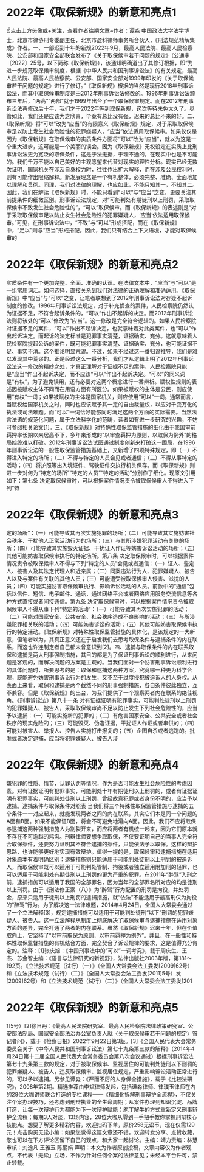 # 2022年《取保新规》的新意和亮点1

☝点击上方头像或+关注，查看作者往期文章~作者：谭淼 中国政法大学法学博士，北京市律协刑专委副主任，北京市盈科律师事务所合伙人，《刑法规范精解集成》作者。一、一部迟到十年的新规2022年9月，最高人民法院、最高人民检察院、公安部和国家安全部联合发布了《关于取保候审若干问题的规定》（公通字〔2022〕25号，以下简称《取保新规》），该通知明确道出了其修订根据，即“为进一步规范取保候审制度，根据《中华人民共和国刑事诉讼法》的有关规定，最高人民法院、最高人民检察院、公安部、国家安全部对1999年印发的《关于取保候审若干问题的规定》进行了修订。”《取保新规》根据的当然是现行2018年刑事诉讼法，而其中取保候审制度是由2012年刑事诉讼法修改的。1996年刑事诉讼法颁布三年后，“两高”“两部”就于1999年出台了一个取保候审规定。而在2012年刑事诉讼法再修改后十年，我们才于2022年等到取保新规，这次等待未免太久了。尽管如此，我们还是应该为之欣喜，毕竟有总比没有强，迟来的总比不来的好。二、《取保新规》将“可以”改为“应当”的有限意义《取保新规》规定，对于采取取保候审足以防止发生社会危险性的犯罪嫌疑人，“应当”依法适用取保候审。如果仅仅是因为《取保新规》在取保候审的实质条件方面将“可以”改为“应当”，就以为这是一个重大进步，这可能是一个美丽的误会。因为《取保新规》无权设定在实质上比刑事诉讼法更为宽泛的取保条件，这是于法无据，于理不通的，在现实中也是不可能的。我们千万不能以自己美好的主观愿望来代替对现实的理性分析。现实已经无数次证明，国家机关在涉及自身权力时，往往作出扩大解释，而在涉及公民权利时，则有可能作出限缩解释。新发展理念是一个有机整体，必须完整、准确、全面地加以理解和贯彻。同理，我们对法律的理解，也应如此，不能只知其一，不知其二。因此，我们在解读《取保新规》时，不能只看到“可以”与“应当”之变，更要关注其前提条件的细微区别。刑事诉讼法规定，对“可能判处有期徒刑以上刑罚，采取取保候审不致发生社会危险性的”，“可以”取保候审。而《取保新规》的表述则是“对于采取取保候审足以防止发生社会危险性的犯罪嫌疑人，‘应当’依法适用取保候审。”可见，在刑事诉讼法中，“不致”与“可以”形成搭配，而在《取保新规》中，“足以”则与“应当”形成搭配。因此，我们只有结合上下文语境，才能对取保候审的

# 2022年《取保新规》的新意和亮点2

实质条件有一个更加完整、全面、准确的认识。在法律文本中，“应当”与“可以”是一组常用词汇。如何选择，直接关系到我们对法律的正确理解和准确适用。《取保新规》中“应当”与“可以”之变，让笔者联想到了2012年刑事诉讼法对存疑不起诉制度的修改。1996年刑事诉讼法规定，对于补充侦查的案件，人民检察院仍然认为证据不足，不符合起诉条件的，“可以”作出不起诉的决定。而2012年刑事诉讼法则将该处的“可以”修改为“应当”。这一修改是完全符合逻辑的。如果人民检察院对证据不足的案件，“可以”作出不起诉决定，也就意味着对此类案件，也“可以”作出起诉决定。而起诉的法定标准是犯罪事实清楚，证据确实、充分。这就意味着人民检察院提起公诉的案件，既可能犯罪事实清楚、证据确实、充分，也可能证据不足、事实不清。这个推论明显荒谬。不过，如果不经过这一番归谬推导，我们是难以发现其中荒谬的。正是经过这么一番分析，我们才从逻辑上明了2012年刑事诉讼法这一修改的精妙之处，才真正理解对于证据不足的案件，人民检察院只能是“应当”作出不起诉决定，而不应该“可以”作出不起诉决定。“可以”的同义词是“有权”，为了避免误用，还有必要对这两个概念进行一番辨析。赋权性规则的表述因被赋权主体不同而在用语方面有所区分。如果被赋权的主体是公民，则应使用“有权”一词；如果被赋权的主体是国家机关，则应使用“可以”一词。通常而言，当赋权给国家机关之时，同时也应该赋予其一定的自由裁量权，以应对千变万化的执法或司法难题。而“可以”一词恰好能够同时满足这两个方面的实际需要。当然法言法语的规范化问题，属于立法科学化的范畴，读者如有进一步研究的兴趣，不妨可参阅相关论文[1]。三、《取保新规》对特殊性取保监管措施的细化由于我国审前羁押率长期以来居高不下，多年来形成的“以审查羁押为原则，以取保为例外”的格局始终难以打破。2012年刑事诉讼法试图通过制度创新来打破这一困局，在1996年刑事诉讼法的一般性取保监管措施基础上，又新增了四项特殊规定，即（一）不得进入特定的场所；（二）不得与特定的人员会见或者通信；（三）不得从事特定的活动；（四）将护照等出入境证件、驾驶证件交执行机关保存。而《取保新规》则进一步对何为“特定的场所”“特定的人员”“特定的活动”分别作了细化。现原文引用如下：第七条 决定取保候审时，可以根据案件情况责令被取保候审人不得进入下列“特

# 2022年《取保新规》的新意和亮点3

定的场所”：（一）可能导致其再次实施犯罪的场所；（二）可能导致其实施妨害社会秩序、干扰他人正常活动行为的场所；（三）与其所涉嫌犯罪活动有关联的场所；（四）可能导致其实施毁灭证据、干扰证人作证等妨害诉讼活动的场所；（五）其他可能妨害取保候审执行的特定场所。第八条 决定取保候审时，可以根据案件情况责令被取保候审人不得与下列“特定的人员”会见或者通信：（一）证人、鉴定人、被害人及其法定代理人和近亲属；（二）同案违法行为人、犯罪嫌疑人、被告人以及与案件有关联的其他人员；（三）可能遭受被取保候审人侵害、滋扰的人员；（四）可能实施妨害取保候审执行、影响诉讼活动的人员。前款中的“通信”包括以信件、短信、电子邮件、通话，通过网络平台或者网络应用服务交流信息等各种方式直接或者间接通信。第九条 决定取保候审时，可以根据案件情况责令被取保候审人不得从事下列“特定的活动”：（一）可能导致其再次实施犯罪的活动；（二）可能对国家安全、公共安全、社会秩序造成不良影响的活动；（三）与所涉嫌犯罪相关联的活动；（四）可能妨害诉讼的活动；（五）其他可能妨害取保候审执行的特定活动。《取保新规》对特殊性取保监管措施的具体化，是该规定的一大新意，但笔者以为，其真正意义还在于启发我们去思考取保条件与逮捕条件的内在联系，而这也许连制定者自己都未曾意识到[2]。四、逮捕与取保条件的内在联系取保和逮捕是两大刑事强制措施，其目的都是为了保证刑事诉讼的顺利进行，从来问题是客观的，而解决问题的方案是主观的。当我们面对一个妨害刑事诉讼顺利进行的具体问题时，所要思考的是：取保和逮捕这两种方案，究竟哪一种更为科学合理，既能避免妨害刑事诉讼行为的发生，又不至于过度侵犯被追诉人的人身权。从表面上来看，取保和逮捕是两个截然不同的刑事强制措施，各自条件彼此独立，互不兼容。但是《取保新规》的出台，为我们提供了一个观察两者内在联系的绝佳视角。《刑事诉讼法》第八十一条  对有证据证明有犯罪事实，可能判处徒刑以上刑罚的犯罪嫌疑人、被告人，采取取保候审尚不足以防止发生下列社会危险性的，应当予以逮捕：（一）可能实施新的犯罪的；（二）有危害国家安全、公共安全或者社会秩序的现实危险的；（三）可能毁灭、伪造证据，干扰证人作证或者串供的；（四）可能对被害人、举报人、控告人实施打击报复的；（五）企图自杀或者逃跑的。批准或者决定逮捕，应当将犯罪嫌疑人、被告人涉

# 2022年《取保新规》的新意和亮点4

嫌犯罪的性质、情节，认罪认罚等情况，作为是否可能发生社会危险性的考虑因素。对有证据证明有犯罪事实，可能判处十年有期徒刑以上刑罚的，或者有证据证明有犯罪事实，可能判处徒刑以上刑罚，曾经故意犯罪或者身份不明的，应当予以逮捕。逮捕条件与取保条件对照表	当我们将三个特殊性取保监管措施与逮捕的五个条件一一对应起来，就能发现两者之间的内在联系，其实它们本是同一个问题的A面和B面。如果不能保证B面，将会不可避免地滑向A面。因此，我们不应将取保与逮捕这两种强制措施人为割裂开来，而应将两者有机统一起来，因为它们原本就不存在不可逾越的鸿沟。刑辩律师要想争取取保，不仅要证明自己的当事人完全符合取保条件，还要努力证明其不符合逮捕的条件，只能依法予以取保。这样的辩护思路，也许能够更好地实现有效辩护。值得一提的是，取保候审和逮捕措施在适用对象原本有着明确区别：逮捕措施则只能适用于可能判处徒刑以上刑罚的被追诉人，而取保候审既可以适用于可能判处管制、拘役或者独立适用附加刑的轻罪，也可以适用于可能判处有期徒刑以上刑罚的更为严重的犯罪。在2011年“醉驾”入刑之前，逮捕措施可以适用于我国的全部罪名，因为当年的全部罪名所对应的均是徒刑以上刑罚。由于《刑法修正案（八）》为“醉驾”行为配置的刑罚是拘役，并处罚金，原来只适用于徒刑以上刑罚的逮捕措施，就“依法”不能适用于最高刑仅为拘役的“醉驾”行为。为了解决这一法律难题，2014年4月24日，全国人大常委会通过了一个立法解释[3]，规定逮捕措施可以适用于可能判处徒刑“以下”刑罚的犯罪嫌疑人、被告人。这一立法解释从制度上彻底解决了取保候审与逮捕措施在适用对象方面的差异，完全打通了两者的内在联系。虽然《取保新规》迟来十年，但在价值取向上，它坚持了“以审前取保为原则，以审前羁押为例外”。并且，在一般性和特殊性取保监督措施的有机结合方面，完全契合了诉讼规律的要求，这是值得充分肯定的。注释：[1]张庆旭：《中国刑事法中的“可以”一词考究》，载于周庆生、王杰、苏金智主编：《语言与法律研究的新视野》，法律出版社2003年版，第181～192页。《立法技术规范（试行）（一）》（全国人大常委会法工委发[2009]62号）和《立法技术规范（试行）（二）》（全国人大常委会法工委发[2011]5号）发[2009]62号）和《立法技术规范（试行）（二）》（全国人大常委会法工委发[201

# 2022年《取保新规》的新意和亮点5

1]5号）[2]徐日丹：《最高人民法院研究室、最高人民检察院法律政策研究室、公安部法制局、国家安全部法治办公室负责人就〈关于取保候审若干问题的规定〉答记者问》，载于《检察日报》2022年9月22日第3版。[3]《全国人民代表大会常务委员会关于〈中华人民共和国刑事诉讼法〉第七十九条第三款的解释》（2014年4月24日第十二届全国人民代表大会常务委员会第八次会议通过）根据刑事诉讼法第七十九条第三款的规定，对于被取保候审、监视居住的可能判处徒刑以下刑罚的犯罪嫌疑人、被告人，违反取保候审、监视居住规定，严重影响诉讼活动正常进行的，可以予以逮捕。另参见谭淼：《严而不厉的人身保全措施》，载于《比较法研究》，2008年第2期。精选推荐由李斌律师发起，包括谭淼律师、律璞玉律师在内的28位大咖讲师联合打造的专栏课程——《精细化拆解刑事辩护全流程》，不仅关注个案办理技巧，还考虑到刑辩执业的全生命周期；从案件办理到知识沉淀、品牌打造，让每一次辩护行为都能为下一次辩护赋能；庖丁解牛的方式重新定义刑事辩护全流程；每期3人对谈，13场内容，28位大咖从零到一手把手教你掌握刑辩核心技能点。想要了解更多精彩内容，欢迎扫码下单，原价258无讼币，现在仅需129元！点击购买无讼小编：如果您觉得这篇文章还不错，欢迎转发分享、点赞收藏，您也可以在下方评论区留下自己的观点，和大家一起讨论。主编：靖力责编：林慧审核：刘逸凡 王雅玉 陈丽娟 声明：本文为作者原创投稿，文章内容仅为作者观点，不代表「无讼」立场，不作为针对任何个案的法律意见；未经本平台许可，禁止转载。

